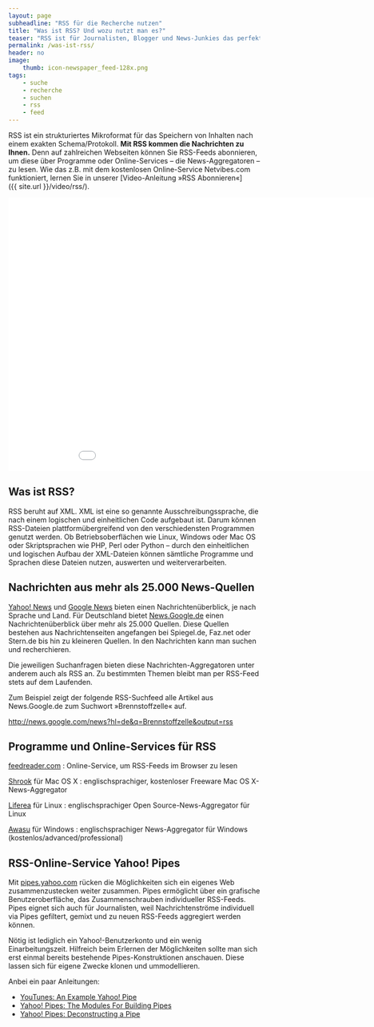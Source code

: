```yaml
---
layout: page
subheadline: "RSS für die Recherche nutzen"
title: "Was ist RSS? Und wozu nutzt man es?"
teaser: "RSS ist für Journalisten, Blogger und News-Junkies das perfekte Nachrichtenformat. Denn mit Hilfe von RSS arbeiten sie effizienter, verfügen Sie über einen schnellen Nachrichtenüberblick in Echtzeit, und informieren Sie sich perfekt und übersichtlich über das News-Geschehen."
permalink: /was-ist-rss/
header: no
image:
    thumb: icon-newspaper_feed-128x.png
tags:
    - suche
    - recherche
    - suchen
    - rss
    - feed
---
```

RSS ist ein strukturiertes Mikroformat für das Speichern von Inhalten nach einem exakten Schema/Protokoll. **Mit RSS kommen die Nachrichten zu Ihnen.** Denn auf zahlreichen Webseiten können Sie RSS-Feeds abonnieren, um diese über Programme oder Online-Services – die News-Aggregatoren – zu lesen. Wie das z.B. mit dem kostenlosen Online-Service Netvibes.com funktioniert, lernen Sie in unserer [Video-Anleitung »RSS Abonnieren«]({{ site.url }}/video/rss/).

<div class="flex-video"><iframe width='970' height='546' src='//www.youtube.com/embed/AJxs019BscM' frameborder='0' allowfullscreen></iframe></div><!-- /.flex-video -->


## Was ist RSS?

RSS beruht auf XML. XML ist eine so genannte Ausschreibungssprache, die nach einem logischen und einheitlichen Code aufgebaut ist. Darum können RSS-Dateien plattformübergreifend von den verschiedensten Programmen genutzt werden. Ob Betriebsoberflächen wie Linux, Windows oder Mac OS oder Skriptsprachen wie PHP, Perl oder Python – durch den einheitlichen und logischen Aufbau der XML-Dateien können sämtliche Programme und Sprachen diese Dateien nutzen, auswerten und weiterverarbeiten.



## Nachrichten aus mehr als 25.000 News-Quellen

[Yahoo! News](http://news.yahoo.com/) und [Google News](https://news.google.de/) bieten einen Nachrichtenüberblick, je nach Sprache und Land. Für Deutschland bietet [News.Google.de](https://news.google.de/) einen Nachrichtenüberblick über mehr als 25.000 Quellen. Diese Quellen bestehen aus Nachrichtenseiten angefangen bei Spiegel.de, Faz.net oder Stern.de bis hin zu kleineren Quellen. In den Nachrichten kann man suchen und recherchieren.

Die jeweiligen Suchanfragen bieten diese Nachrichten-Aggregatoren unter anderem auch als RSS an. Zu bestimmten Themen bleibt man per RSS-Feed stets auf dem Laufenden.

Zum Beispiel zeigt der folgende RSS-Suchfeed alle Artikel aus News.Google.de zum Suchwort »Brennstoffzelle« auf.

<http://news.google.com/news?hl=de&q=Brennstoffzelle&output=rss>



## Programme und Online-Services für RSS

[feedreader.com](http://www.feedreader.com/)
:   Online-Service, um RSS-Feeds im Browser zu lesen

[Shrook](http://www.utsire.com/shrook/) für Mac OS X
:   englischsprachiger, kostenloser Freeware Mac OS X-News-Aggregator

[Liferea](http://liferea.sourceforge.net/) für Linux
:   englischsprachiger Open Source-News-Aggregator für Linux

[Awasu](http://www.awasu.com/) für Windows
:   englischsprachiger News-Aggregator für Windows (kostenlos/advanced/professional)



## RSS-Online-Service Yahoo! Pipes

Mit [pipes.yahoo.com](http://pipes.yahoo.com/) rücken die Möglichkeiten sich ein eigenes Web zusammenzustecken weiter zusammen. Pipes ermöglicht über ein grafische Benutzeroberfläche, das Zusammenschrauben individueller RSS-Feeds. Pipes eignet sich auch für Journalisten, weil Nachrichtenströme individuell via Pipes gefiltert, gemixt und zu neuen RSS-Feeds aggregiert werden können.

Nötig ist lediglich ein Yahoo!-Benutzerkonto und ein wenig Einarbeitungszeit. Hilfreich beim Erlernen der Möglichkeiten sollte man sich erst einmal bereits bestehende Pipes-Konstruktionen anschauen. Diese lassen sich für eigene Zwecke klonen und ummodellieren.

Anbei ein paar Anleitungen:

* [YouTunes: An Example Yahoo! Pipe](http://nick.typepad.com/blog/2007/02/youtunes_an_exa.html)
* [Yahoo! Pipes: The Modules For Building Pipes](http://radar.oreilly.com/2007/02/yahoo-pipes-the-modules-for-bu.html)
* [Yahoo! Pipes: Deconstructing a Pipe](http://radar.oreilly.com/2007/02/yahoo-pipes-deconstructing-a-p.html)
